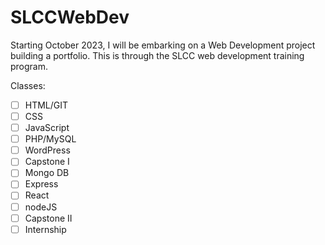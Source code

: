 # SLCCWebDev

Starting October 2023, I will be embarking on a Web Development project building a portfolio. This is through the SLCC web development training program.

Classes:

* [ ] HTML/GIT
* [ ] CSS
* [ ] JavaScript
* [ ] PHP/MySQL
* [ ] WordPress
* [ ] Capstone I
* [ ] Mongo DB
* [ ] Express
* [ ] React
* [ ] nodeJS
* [ ] Capstone II
* [ ] Internship
